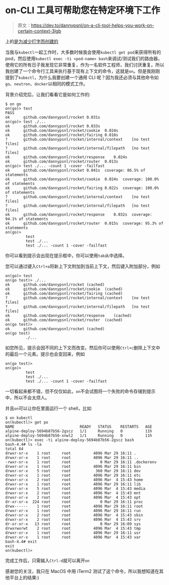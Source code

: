 # on-CLI 工具可帮助您在特定环境下工作

> 原文：<https://dev.to/dannypsnl/on-a-cli-tool-helps-you-work-on-certain-context-3lgb>

上的[是为减少打字而创建的](https://github.com/dannypsnl/on)

当我与`kubectl`一起工作时，大多数时候我会使用`kubectl get pod`来获得所有的 pod，然后使用`kubectl exec -ti <pod-name> bash`来调试/测试我们的路由器，使用它的所有日子我发现它非常重复，作为一名软件工程师，我们讨厌重复。所以我创建了一个命令行工具来执行基于现有上下文的命令，这就是`on`。但是我刚刚提到了`kubectl`，为什么我要创建一个通用 CLI 呢？因为我还必须与其他命令如`go`、`neutron`、`docker`以相同的模式工作。

背景介绍完后，让我们看看它是如何工作的:

```
$ on go
on(go)> test
PASS
ok      github.com/dannypsnl/rocket 0.031s
on(go)> test ./...
ok      github.com/dannypsnl/rocket 0.033s
ok      github.com/dannypsnl/rocket/cookie  0.024s
ok      github.com/dannypsnl/rocket/fairing 0.018s
?       github.com/dannypsnl/rocket/internal/context    [no test files]
?       github.com/dannypsnl/rocket/internal/filepath   [no test files]
ok      github.com/dannypsnl/rocket/response    0.024s
ok      github.com/dannypsnl/rocket/router  0.013s
on(go)> test ./... -count 1 -cover -failfast
ok      github.com/dannypsnl/rocket 0.041s  coverage: 86.5% of statements
ok      github.com/dannypsnl/rocket/cookie  0.024s  coverage: 100.0% of statements
ok      github.com/dannypsnl/rocket/fairing 0.022s  coverage: 100.0% of statements
?       github.com/dannypsnl/rocket/internal/context    [no test files]
?       github.com/dannypsnl/rocket/internal/filepath   [no test files]
ok      github.com/dannypsnl/rocket/response    0.032s  coverage: 94.1% of statements
ok      github.com/dannypsnl/rocket/router  0.015s  coverage: 95.3% of statements
on(go)>
         test
         test ./...
         test ./... -count 1 -cover -failfast 
```

你可以看到提示会出现在提示框中，你可以使用`tab`从中选择。

您可以通过键入`Ctrl+a`将新上下文附加到当前上下文，然后键入附加部分，例如

```
on(go)> test
on(go test)> ./...
ok      github.com/dannypsnl/rocket (cached)
ok      github.com/dannypsnl/rocket/cookie  (cached)
ok      github.com/dannypsnl/rocket/fairing (cached)
?       github.com/dannypsnl/rocket/internal/context    [no test files]
?       github.com/dannypsnl/rocket/internal/filepath   [no test files]
ok      github.com/dannypsnl/rocket/response    (cached)
ok      github.com/dannypsnl/rocket/router  (cached)
on(go test)>
ok      github.com/dannypsnl/rocket (cached)
on(go test)
         ./... 
```

如您所见，提示会因不同的上下文而改变。然后你可以使用`Ctrl+c`删除上下文中的最后一个元素。提示也会变回来，例如

```
on(go test)>
on(go)>
         test
         test ./...
         test ./... -count 1 -cover -failfast 
```

一切看起来都不错，但不仅仅如此，`on`不会试图将一个失败的命令存储到提示中，所以不会太烦人。

并且`on`可以让你在里面运行一个 shell，比如

```
$ on kubectl
on(kubectl)> get po
NAME                             READY   STATUS    RESTARTS   AGE
alpine-deploy-5694b87b56-2gscz   1/1     Running   0          11h
alpine-deploy-5694b87b56-xnwl2   1/1     Running   0          11h
on(kubectl)> exec -ti alpine-deploy-5694b87b56-2gscz bash
bash-4.4# ls -la
total 64
drwxr-xr-x    1 root     root          4096 Mar 29 16:11 .
drwxr-xr-x    1 root     root          4096 Mar 29 16:11 ..
-rwxr-xr-x    1 root     root             0 Mar 29 16:11 .dockerenv
drwxr-xr-x    1 root     root          4096 Mar 29 16:11 bin
drwxr-xr-x    5 root     root           360 Mar 29 16:11 dev
drwxr-xr-x    1 root     root          4096 Mar 29 16:11 etc
drwxr-xr-x    2 root     root          4096 Mar  4 15:43 home
drwxr-xr-x    1 root     root          4096 Mar 29 16:11 lib
drwxr-xr-x    5 root     root          4096 Mar  4 15:43 media
drwxr-xr-x    2 root     root          4096 Mar  4 15:43 mnt
drwxr-xr-x    2 root     root          4096 Mar  4 15:43 opt
dr-xr-xr-x  224 root     root             0 Mar 29 16:11 proc
drwx------    1 root     root          4096 Mar 29 16:11 root
drwxr-xr-x    1 root     root          4096 Mar 29 16:11 run
drwxr-xr-x    2 root     root          4096 Mar  4 15:43 sbin
drwxr-xr-x    2 root     root          4096 Mar  4 15:43 srv
dr-xr-xr-x   13 root     root             0 Mar 29 16:09 sys
drwxrwxrwt    2 root     root          4096 Mar  4 15:43 tmp
drwxr-xr-x    1 root     root          4096 Mar 29 16:11 usr
drwxr-xr-x    1 root     root          4096 Mar  4 15:43 var
bash-4.4# exit
exit
on(kubectl)> 
```

完成工作后，只需输入`Ctrl-d`就可以离开`on`

感谢您的关注，我只在 MacOS 中用 iTerm2 测试了这个命令，所以我想知道在其他平台上的结果:)